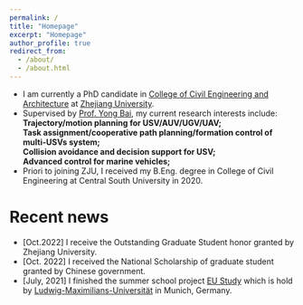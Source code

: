 ```yaml
---
permalink: /
title: "Homepage"
excerpt: "Homepage"
author_profile: true
redirect_from: 
  - /about/
  - /about.html
---
```


- I am currently a PhD candidate in [College of Civil Engineering and Architecture](http://www.ccea.zju.edu.cn.http.jxutcmtsg.proxy.jxutcm.edu.cn/main.htm) at [Zhejiang University](https://www.zju.edu.cn/english/). 
- Supervised by [Prof. Yong Bai](https://person.zju.edu.cn/0010294), my current research interests include:\
**Trajectory/motion planning for USV/AUV/UGV/UAV;\
Task assignment/cooperative path planning/formation control of multi-USVs system;\
Collision avoidance and decision support for USV;\
Advanced control for marine vehicles;**
- Priori to joining ZJU, I received my B.Eng. degree in College of Civil Engineering at Central South University in 2020.

# Recent news 
-   [Oct.2022] I receive the Outstanding Graduate Student honor granted by Zhejiang University. 
-   [Oct. 2022] I received the National Scholarship of graduate student granted by Chinese government. 
-   [July, 2021] I finished the summer school project [EU Study](https://www.lmu.de/en/study/all-degrees-and-programs/programs-for-international-visiting-students/munich-international-summer-university/summer-academies/european-studies-summer-school/index.html) which is hold by [Ludwig-Maximilians-Universität](https://www.lmu.de/en/index.html) in Munich, Germany. 
